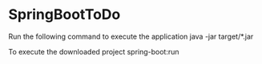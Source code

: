 # SpringBootToDo

Run the following command to execute the application
java -jar target/*.jar

To execute the downloaded project
spring-boot:run
